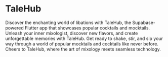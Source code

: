 # TaleHub

Discover the enchanting world of libations with TaleHub, the Supabase-powered Flutter app that showcases popular cocktails and mocktails. Unleash your inner mixologist, discover new flavors, and create unforgettable memories with TaleHub. Get ready to shake, stir, and sip your way through a world of popular mocktails and cocktails like never before. Cheers to TaleHub, where the art of mixology meets seamless technology.


